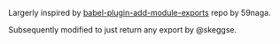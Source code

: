 Largerly inspired by [babel-plugin-add-module-exports](https://github.com/59naga/babel-plugin-add-module-exports) repo by 59naga.

Subsequently modified to just return any export by @skeggse.
